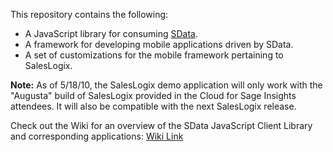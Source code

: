 This repository contains the following:

* A JavaScript library for consuming [SData](http://sdata.sage.com).
* A framework for developing mobile applications driven by SData.
* A set of customizations for the mobile framework pertaining to SalesLogix.

<b>Note:</b> As of 5/18/10, the SalesLogix demo application will only work with the "Augusta" build of SalesLogix provided in the Cloud for Sage Insights attendees. It will also be compatible with the next SalesLogix release.

Check out the Wiki for an overview of the SData JavaScript Client Library and corresponding applications: [Wiki Link](https://github.com/SageScottsdalePlatform/SDataJavaScriptClientLib/wikis)
